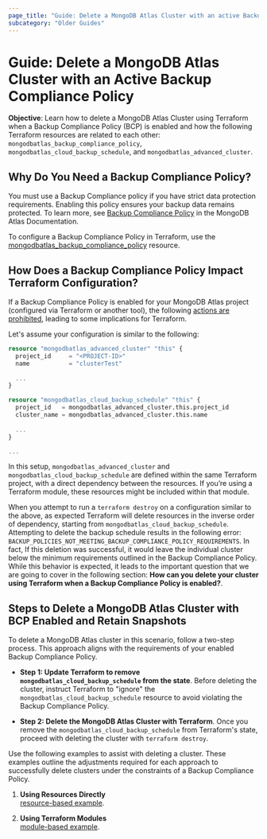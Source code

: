 ```yaml
---
page_title: "Guide: Delete a MongoDB Atlas Cluster with an active Backup Compliance Policy"
subcategory: "Older Guides"
---
```


# Guide: Delete a MongoDB Atlas Cluster with an Active Backup Compliance Policy

**Objective**: Learn how to delete a MongoDB Atlas Cluster using Terraform when
a Backup Compliance Policy (BCP) is enabled and how the following Terraform
resources are related to each other: `mongodbatlas_backup_compliance_policy`,
`mongodbatlas_cloud_backup_schedule`, and `mongodbatlas_advanced_cluster`.

## Why Do You Need a Backup Compliance Policy?

You must use a Backup Compliance policy if you have strict data protection
requirements. Enabling this policy ensures your backup data remains protected.
To learn more, see
[Backup Compliance Policy](https://mongodb.com/docs/atlas/backup/cloud-backup/backup-compliance-policy/)
in the MongoDB Atlas Documentation.

To configure a Backup Compliance Policy in Terraform, use the
[mongodbatlas_backup_compliance_policy](../resources/backup_compliance_policy.md)
resource.

## How Does a Backup Compliance Policy Impact Terraform Configuration?

If a Backup Compliance Policy is enabled for your MongoDB Atlas project
(configured via Terraform or another tool), the following
[actions are prohibited](https://www.mongodb.com/docs/atlas/backup/cloud-backup/backup-compliance-policy/#prohibited-actions),
leading to some implications for Terraform.

Let's assume your configuration is similar to the following:

```terraform
resource "mongodbatlas_advanced_cluster" "this" {
  project_id     = "<PROJECT-ID>"
  name           = "clusterTest"
  
  ...
}

resource "mongodbatlas_cloud_backup_schedule" "this" {
  project_id   = mongodbatlas_advanced_cluster.this.project_id
  cluster_name = mongodbatlas_advanced_cluster.this.name
  
  ...
}

...
```

In this setup, `mongodbatlas_advanced_cluster` and
`mongodbatlas_cloud_backup_schedule` are defined within the same Terraform
project, with a direct dependency between the resources. If you’re using a
Terraform module, these resources might be included within that module.

When you attempt to run a `terraform destroy` on a configuration similar to the
above, as expected Terraform will delete resources in the inverse order of
dependency, starting from `mongodbatlas_cloud_backup_schedule`. Attempting to
delete the backup schedule results in the following error:
`BACKUP_POLICIES_NOT_MEETING_BACKUP_COMPLIANCE_POLICY_REQUIREMENTS`. In fact, If
this deletion was successful, it would leave the individual cluster below the
minimum requirements outlined in the Backup Compliance Policy. While this
behavior is expected, it leads to the important question that we are going to
cover in the following section: **How can you delete your cluster using
Terraform when a Backup Compliance Policy is enabled?**.

## Steps to Delete a MongoDB Atlas Cluster with BCP Enabled and Retain Snapshots

To delete a MongoDB Atlas cluster in this scenario, follow a two-step process.
This approach aligns with the requirements of your enabled Backup Compliance
Policy.

- **Step 1: Update Terraform to remove `mongodbatlas_cloud_backup_schedule` from
  the state**. Before deleting the cluster, instruct Terraform to "ignore" the
  `mongodbatlas_cloud_backup_schedule` resource to avoid violating the Backup
  Compliance Policy.

- **Step 2: Delete the MongoDB Atlas Cluster with Terraform**. Once you remove
  the `mongodbatlas_cloud_backup_schedule` from Terraform's state, proceed with
  deleting the cluster with `terraform destroy`.

Use the following examples to assist with deleting a cluster. These examples
outline the adjustments required for each approach to successfully delete
clusters under the constraints of a Backup Compliance Policy.

1. **Using Resources Directly**\
   [resource-based example](https://github.com/mongodb/terraform-provider-mongodbatlas/tree/master/examples/mongodbatlas_backup_compliance_policy/resource).

2. **Using Terraform Modules**\
   [module-based example](https://github.com/mongodb/terraform-provider-mongodbatlas/tree/master/examples/mongodbatlas_backup_compliance_policy/module).
